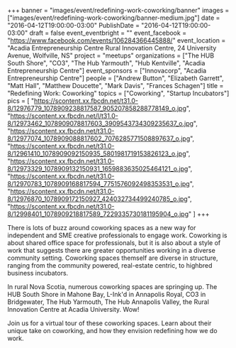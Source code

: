 +++
banner = "images/event/redefining-work-coworking/banner"
images = ["images/event/redefining-work-coworking/banner-medium.jpg"]
date = "2016-04-12T19:00:00-03:00"
PublishDate = "2016-04-12T19:00:00-03:00"
draft = false
event_eventbright = ""
event_facebook = "https://www.facebook.com/events/106284366445888/"
event_location = "Acadia Entrepreneurship Centre Rural Innovation Centre, 24 University Avenue, Wolfville, NS"
project = "meetups"
organizations = ["The HUB South Shore", "CO3", "The Hub Yarmouth", "Hub Kentville", "Acadia Entrepreneurship Centre"]
event_sponsors = ["Innovacorp", "Acadia Entrepreneurship Centre"]
people = ["Andrew Button", "Elizabeth Garrett", "Matt Hall", "Matthew Doucette", "Mark Davis", "Frances Schagen"]
title = "Redefining Work: Coworking"
topics = ["Coworking", "Startup Incubators"]
pics = [
    "https://scontent.xx.fbcdn.net/t31.0-8/12976779_1078909238817587_905207858288778149_o.jpg",
    "https://scontent.xx.fbcdn.net/l/t31.0-8/12973462_1078909078817603_3909543734309235637_o.jpg",
    "https://scontent.xx.fbcdn.net/t31.0-8/12977074_1078909088817602_7076285771508897637_o.jpg",
    "https://scontent.xx.fbcdn.net/t31.0-8/12961410_1078909092150935_5801981719153826123_o.jpg",
    "https://scontent.xx.fbcdn.net/t31.0-8/12973329_1078909132150931_1659883635025464121_o.jpg",
    "https://scontent.xx.fbcdn.net/t31.0-8/12970783_1078909168817594_7751576092498353531_o.jpg",
    "https://scontent.xx.fbcdn.net/t31.0-8/12976870_1078909172150927_424032734499240785_o.jpg",
    "https://scontent.xx.fbcdn.net/t31.0-8/12998401_1078909218817589_7229335730181195904_o.jpg"
]
+++

There is lots of buzz around coworking spaces as a new way for independent and SME creative professionals to engage work. Coworking is about shared office space for professionals, but it is also about a style of work that suggests there are greater opportunities working in a diverse community setting. Coworking spaces themself are diverse in structure, ranging from the community powered, real-estate centric, to highbred business incubators.

In rural Nova Scotia, numerous coworking spaces are springing up. The HUB South Shore in Mahone Bay, L-Ink'd in Annapolis Royal, CO3 in Bridgewater, The Hub Yarmouth, The Hub Annapolis Valley, the Rural Innovation Centre at Acadia University. Wow!

Join us for a virtual tour of these coworking spaces. Learn about their unique take on coworking, and how they envision redefining how we do work.

